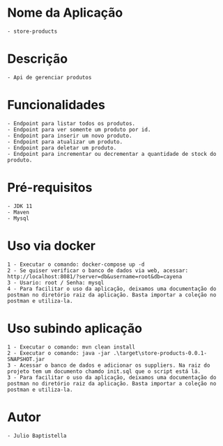 # Nome da Aplicação

    - store-products

# Descrição
    - Api de gerenciar produtos

# Funcionalidades
    - Endpoint para listar todos os produtos.
    - Endpoint para ver somente um produto por id.
    - Endpoint para inserir um novo produto.
    - Endpoint para atualizar um produto.
    - Endpoint para deletar um produto.
    - Endpoint para incrementar ou decrementar a quantidade de stock do produto.

# Pré-requisitos

    - JDK 11
    - Maven
    - Mysql
    
# Uso via docker
    1 - Executar o comando: docker-compose up -d
    2 - Se quiser verificar o banco de dados via web, acessar: http://localhost:8081/?server=db&username=root&db=cayena
    3 - Usario: root / Senha: mysql
    4 - Para facilitar o uso da aplicação, deixamos uma documentação do postman no diretório raiz da aplicação. Basta importar a coleção no postman e utiliza-la.

# Uso subindo aplicação
    1 - Executar o comando: mvn clean install
    2 - Executar o comando: java -jar .\target\store-products-0.0.1-SNAPSHOT.jar
    3 - Acessar o banco de dados e adicionar os suppliers. Na raiz do projeto tem um documento chamdo init.sql que o script está lá.
    3 - Para facilitar o uso da aplicação, deixamos uma documentação do postman no diretório raiz da aplicação. Basta importar a coleção no postman e utiliza-la.

# Autor
    - Julio Baptistella
